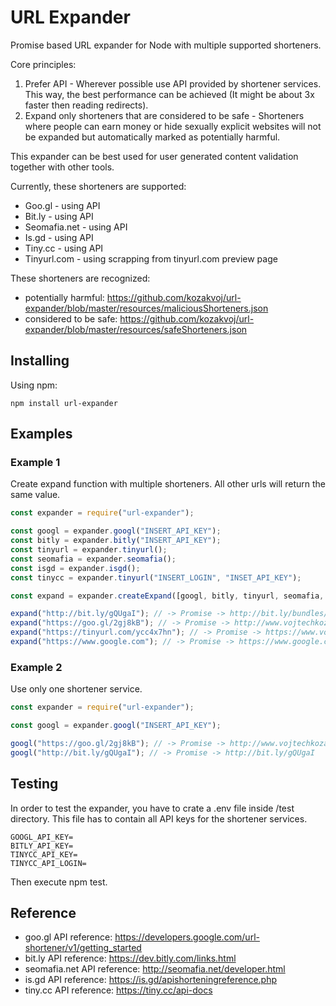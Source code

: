 # URL Expander

Promise based URL expander for Node with multiple supported shorteners.

Core principles:

1) Prefer API - Wherever possible use API provided by shortener services. This way, the best performance can be achieved (It might be about 3x faster then reading redirects).
2) Expand only shorteners that are considered to be safe - Shorteners where people can earn money or hide sexually explicit websites will not be expanded but automatically marked as potentially harmful.

This expander can be best used for user generated content validation together with other tools.

Currently, these shorteners are supported:

- Goo.gl - using API
- Bit.ly - using API
- Seomafia.net - using API
- Is.gd - using API
- Tiny.cc - using API
- Tinyurl.com - using scrapping from tinyurl.com preview page

These shorteners are recognized: 
- potentially harmful: https://github.com/kozakvoj/url-expander/blob/master/resources/maliciousShorteners.json
- considered to be safe: https://github.com/kozakvoj/url-expander/blob/master/resources/safeShorteners.json

## Installing
Using npm:
```
npm install url-expander
```

## Examples 

### Example 1
Create expand function with multiple shorteners. All other urls will return the same value.

```javascript
const expander = require("url-expander");

const googl = expander.googl("INSERT_API_KEY");
const bitly = expander.bitly("INSERT_API_KEY");
const tinyurl = expander.tinyurl();
const seomafia = expander.seomafia();
const isgd = expander.isgd();
const tinycc = expander.tinyurl("INSERT_LOGIN", "INSET_API_KEY");

const expand = expander.createExpand([googl, bitly, tinyurl, seomafia, isgd, tinycc]);

expand("http://bit.ly/gQUgaI"); // -> Promise -> http://bit.ly/bundles/kozakvoj/1
expand("https://goo.gl/2gj8kB"); // -> Promise -> http://www.vojtechkozak.cz
expand("https://tinyurl.com/ycc4x7hn"); // -> Promise -> https://www.vojtechkozak.cz;
expand("https://www.google.com"); // -> Promise -> https://www.google.com;
```

### Example 2
Use only one shortener service.

```javascript
const expander = require("url-expander");

const googl = expander.googl("INSERT_API_KEY");

googl("https://goo.gl/2gj8kB"); // -> Promise -> http://www.vojtechkozak.cz
googl("http://bit.ly/gQUgaI"); // -> Promise -> http://bit.ly/gQUgaI
```

## Testing
In order to test the expander, you have to crate a .env file inside /test directory. This file has to contain all API keys for the shortener services.

 ```
GOOGL_API_KEY=
BITLY_API_KEY=
TINYCC_API_KEY=
TINYCC_API_LOGIN=
 ```
 
Then execute npm test.

## Reference
- goo.gl API reference: https://developers.google.com/url-shortener/v1/getting_started
- bit.ly API reference: https://dev.bitly.com/links.html
- seomafia.net API reference: http://seomafia.net/developer.html
- is.gd API reference: https://is.gd/apishorteningreference.php
- tiny.cc API reference: https://tiny.cc/api-docs
 
 